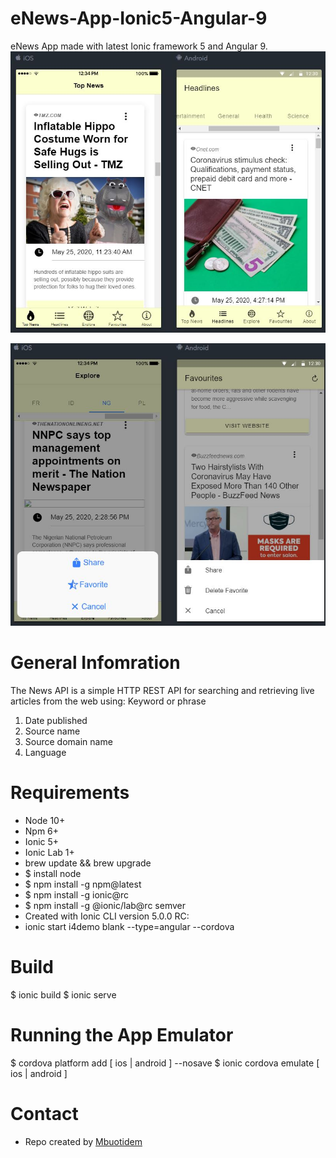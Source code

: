 
# eNews-App-Ionic5-Angular-9
 eNews App made with latest Ionic framework 5 and Angular 9. 
![](img/pic1.JPG)


![](img/pic2.JPG)

# General Infomration 

The News API is a simple HTTP REST API for searching and retrieving live articles from the web using:
Keyword or phrase

1. Date published
2. Source name
3. Source domain name
4. Language

# Requirements

* Node 10+
* Npm 6+
* Ionic 5+
* Ionic Lab 1+
* brew update && brew upgrade
* $ install node
* $ npm install -g npm@latest
* $ npm install -g ionic@rc
* $ npm install -g @ionic/lab@rc semver
* Created with Ionic CLI version 5.0.0 RC:
* ionic start i4demo blank --type=angular --cordova

# Build
$ ionic build
$ ionic serve
# Running the App Emulator
$ cordova platform add [ ios | android ] --nosave
$ ionic cordova emulate [ ios | android ]

# Contact
* Repo created by <a href="https://github.com/Mbboutidem">Mbuotidem</a>
